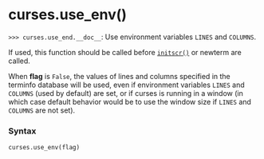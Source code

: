 # curses.use_env()

`>>> curses.use_end.__doc__`: Use environment variables `LINES` and `COLUMNS`.

If used, this function should be called before [`initscr()`](/modules/curses/initscr.md) or newterm are called.

When **flag** is `False`, the values of lines and columns specified in the terminfo database will be used, even if environment variables `LINES` and `COLUMNS` (used by default) are set, or if curses is running in a window (in which case default behavior would be to use the window size if `LINES` and `COLUMNS` are not set).

### Syntax

```python
curses.use_env(flag)
```